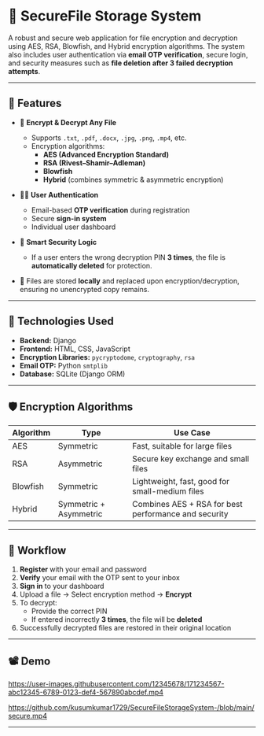 # 🔐 SecureFile Storage System

A robust and secure web application for file encryption and decryption using AES, RSA, Blowfish, and Hybrid encryption algorithms. The system also includes user authentication via **email OTP verification**, secure login, and security measures such as **file deletion after 3 failed decryption attempts**.

---

## 🚀 Features

- 🔐 **Encrypt & Decrypt Any File**
  - Supports `.txt`, `.pdf`, `.docx`, `.jpg`, `.png`, `.mp4`, etc.
  - Encryption algorithms:
    - **AES (Advanced Encryption Standard)**
    - **RSA (Rivest–Shamir–Adleman)**
    - **Blowfish**
    - **Hybrid** (combines symmetric & asymmetric encryption)

- 👨‍💻 **User Authentication**
  - Email-based **OTP verification** during registration
  - Secure **sign-in system**
  - Individual user dashboard

- 🧠 **Smart Security Logic**
  - If a user enters the wrong decryption PIN **3 times**, the file is **automatically deleted** for protection.

- 📁 Files are stored **locally** and replaced upon encryption/decryption, ensuring no unencrypted copy remains.

---

## 🔧 Technologies Used

- **Backend:** Django
- **Frontend:** HTML, CSS, JavaScript
- **Encryption Libraries:** `pycryptodome`, `cryptography`, `rsa`
- **Email OTP:** Python `smtplib`
- **Database:** SQLite (Django ORM)

---

## 🛡️ Encryption Algorithms

| Algorithm | Type     | Use Case                                     |
|----------|----------|-----------------------------------------------|
| AES      | Symmetric | Fast, suitable for large files               |
| RSA      | Asymmetric | Secure key exchange and small files         |
| Blowfish | Symmetric | Lightweight, fast, good for small-medium files |
| Hybrid   | Symmetric + Asymmetric | Combines AES + RSA for best performance and security |

---

## 🧪 Workflow

1. **Register** with your email and password
2. **Verify** your email with the OTP sent to your inbox
3. **Sign in** to your dashboard
4. Upload a file → Select encryption method → **Encrypt**
5. To decrypt:
   - Provide the correct PIN
   - If entered incorrectly **3 times**, the file will be **deleted**
6. Successfully decrypted files are restored in their original location

---

## 📽 Demo

https://user-images.githubusercontent.com/12345678/171234567-abc12345-6789-0123-def4-567890abcdef.mp4

https://github.com/kusumkumar1729/SecureFileStorageSystem-/blob/main/secure.mp4

---


